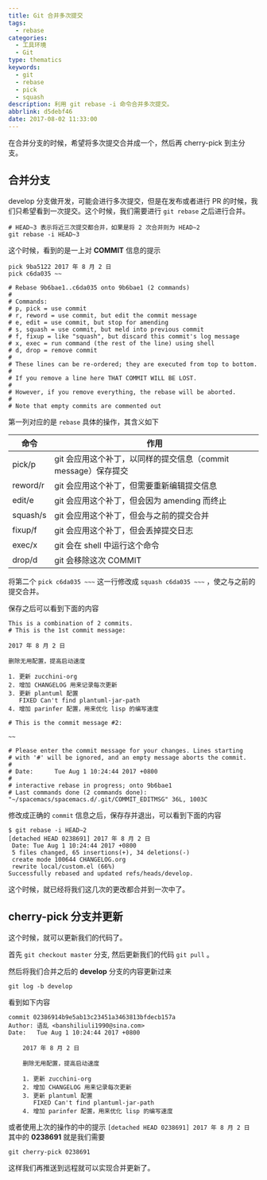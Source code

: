 ```yaml
---
title: Git 合并多次提交
tags:
  - rebase
categories:
  - 工具环境
  - Git
type: thematics
keywords:
  - git
  - rebase
  - pick
  - squash
description: 利用 git rebase -i 命令合并多次提交。
abbrlink: d5debf46
date: 2017-08-02 11:33:00
---
```


在合并分支的时候，希望将多次提交合并成一个，然后再 cherry-pick 到主分支。


## 合并分支 

develop 分支做开发，可能会进行多次提交，但是在发布或者进行 PR 的时候，我们只希望看到一次提交。这个时候，我们需要进行 `git rebase` 之后进行合并。

```shell
# HEAD~3 表示将近三次提交都合并，如果是将 2 次合并则为 HEAD~2
git rebase -i HEAD~3
```

这个时候，看到的是一上对 **COMMIT** 信息的提示

```text
pick 9ba5122 2017 年 8 月 2 日
pick c6da035 ~~

# Rebase 9b6bae1..c6da035 onto 9b6bae1 (2 commands)
#
# Commands:
# p, pick = use commit
# r, reword = use commit, but edit the commit message
# e, edit = use commit, but stop for amending
# s, squash = use commit, but meld into previous commit
# f, fixup = like "squash", but discard this commit's log message
# x, exec = run command (the rest of the line) using shell
# d, drop = remove commit
#
# These lines can be re-ordered; they are executed from top to bottom.
#
# If you remove a line here THAT COMMIT WILL BE LOST.
#
# However, if you remove everything, the rebase will be aborted.
#
# Note that empty commits are commented out
```

第一列对应的是 `rebase` 具体的操作，其含义如下

| 命令     | 作用                                                           |
|----------|----------------------------------------------------------------|
| pick/p   | git 会应用这个补丁，以同样的提交信息（commit message）保存提交 |
| reword/r | git 会应用这个补丁，但需要重新编辑提交信息                     |
| edit/e   | git 会应用这个补丁，但会因为 amending 而终止                   |
| squash/s | git 会应用这个补丁，但会与之前的提交合并                       |
| fixup/f  | git 会应用这个补丁，但会丢掉提交日志                           |
| exec/x   | git 会在 shell 中运行这个命令                                  |
| drop/d   | git 会移除这次 COMMIT                                          |

将第二个 `pick c6da035 ~~~` 这一行修改成 `squash c6da035 ~~~` ，使之与之前的提交合并。

保存之后可以看到下面的内容

```text
This is a combination of 2 commits.
# This is the 1st commit message:

2017 年 8 月 2 日

删除无用配置，提高启动速度

1. 更新 zucchini-org
2. 增加 CHANGELOG 用来记录每次更新
3. 更新 plantuml 配置
   FIXED Can't find plantuml-jar-path
4. 增加 parinfer 配置，用来优化 lisp 的编写速度

# This is the commit message #2:

~~

# Please enter the commit message for your changes. Lines starting
# with '#' will be ignored, and an empty message aborts the commit.
#
# Date:      Tue Aug 1 10:24:44 2017 +0800
#
# interactive rebase in progress; onto 9b6bae1
# Last commands done (2 commands done):
"~/spacemacs/spacemacs.d/.git/COMMIT_EDITMSG" 36L, 1003C
```

修改成正确的 `commit` 信息之后，保存存并退出，可以看到下面的内容

```shell
$ git rebase -i HEAD~2
[detached HEAD 0238691] 2017 年 8 月 2 日
 Date: Tue Aug 1 10:24:44 2017 +0800
 5 files changed, 65 insertions(+), 34 deletions(-)
 create mode 100644 CHANGELOG.org
 rewrite local/custom.el (66%)
Successfully rebased and updated refs/heads/develop.
```

这个时候，就已经将我们这几次的更改都合并到一次中了。

## cherry-pick 分支并更新 

这个时候，就可以更新我们的代码了。

首先 `git checkout master` 分支, 然后更新我们的代码 `git pull` 。

然后将我们合并之后的 **develop** 分支的内容更新过来

```shell
git log -b develop
```

看到如下内容

```text
commit 02386914b9e5ab13c23451a3463813bfdecb157a
Author: 语乱 <banshiliuli1990@sina.com>
Date:   Tue Aug 1 10:24:44 2017 +0800

    2017 年 8 月 2 日

    删除无用配置，提高启动速度

    1. 更新 zucchini-org
    2. 增加 CHANGELOG 用来记录每次更新
    3. 更新 plantuml 配置
       FIXED Can't find plantuml-jar-path
    4. 增加 parinfer 配置，用来优化 lisp 的编写速度
```

或者使用上次的操作的中的提示 `[detached HEAD 0238691] 2017 年 8 月 2 日` 其中的 **0238691** 就是我们需要

```shell
git cherry-pick 0238691
```

这样我们再推送到远程就可以实现合并更新了。
